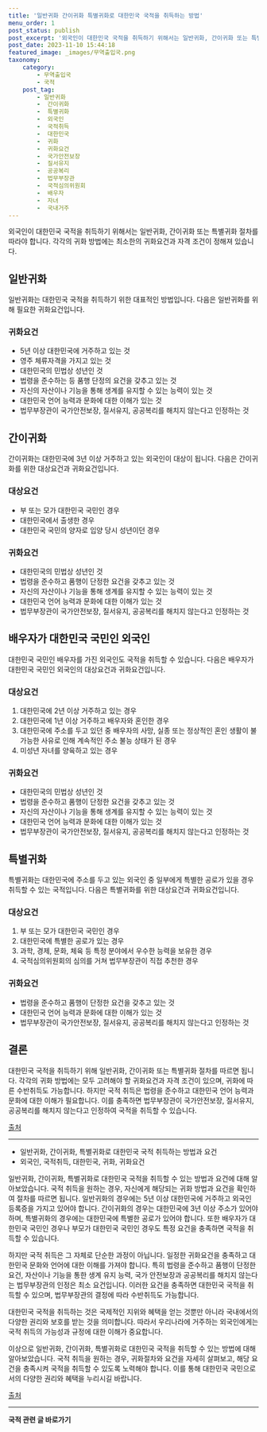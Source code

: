 ```yaml
---
title: '일반귀화 간이귀화 특별귀화로 대한민국 국적을 취득하는 방법'
menu_order: 1
post_status: publish
post_excerpt: '외국인이 대한민국 국적을 취득하기 위해서는 일반귀화, 간이귀화 또는 특별귀화 절차를 따라야 합니다. 각각의 귀화 방법에는 최소한의 귀화요건과 자격 조건이 정해져 있습니다.'
post_date: 2023-11-10 15:44:18
featured_image: _images/무역출입국.png
taxonomy:
    category:
        - 무역출입국
        - 국적
    post_tag:
        - 일반귀화
        -  간이귀화
        -  특별귀화
        -  외국인
        -  국적취득
        -  대한민국
        -  귀화
        -  귀화요건
        -  국가안전보장
        -  질서유지
        -  공공복리
        -  법무부장관
        -  국적심의위원회
        -  배우자
        -  자녀
        -  국내거주
---
```




외국인이 대한민국 국적을 취득하기 위해서는 일반귀화, 간이귀화 또는 특별귀화 절차를 따라야 합니다. 각각의 귀화 방법에는 최소한의 귀화요건과 자격 조건이 정해져 있습니다.

## 일반귀화

일반귀화는 대한민국 국적을 취득하기 위한 대표적인 방법입니다. 다음은 일반귀화를 위해 필요한 귀화요건입니다.

### 귀화요건

- 5년 이상 대한민국에 거주하고 있는 것
- 영주 체류자격을 가지고 있는 것
- 대한민국의 민법상 성년인 것
- 법령을 준수하는 등 품행 단정의 요건을 갖추고 있는 것
- 자신의 자산이나 기능을 통해 생계를 유지할 수 있는 능력이 있는 것
- 대한민국 언어 능력과 문화에 대한 이해가 있는 것
- 법무부장관이 국가안전보장, 질서유지, 공공복리를 해치지 않는다고 인정하는 것

## 간이귀화

간이귀화는 대한민국에 3년 이상 거주하고 있는 외국인이 대상이 됩니다. 다음은 간이귀화를 위한 대상요건과 귀화요건입니다.

### 대상요건

- 부 또는 모가 대한민국 국민인 경우
- 대한민국에서 출생한 경우
- 대한민국 국민의 양자로 입양 당시 성년이던 경우

### 귀화요건

- 대한민국의 민법상 성년인 것
- 법령을 준수하고 품행이 단정한 요건을 갖추고 있는 것
- 자신의 자산이나 기능을 통해 생계를 유지할 수 있는 능력이 있는 것
- 대한민국 언어 능력과 문화에 대한 이해가 있는 것
- 법무부장관이 국가안전보장, 질서유지, 공공복리를 해치지 않는다고 인정하는 것

## 배우자가 대한민국 국민인 외국인

대한민국 국민인 배우자를 가진 외국인도 국적을 취득할 수 있습니다. 다음은 배우자가 대한민국 국민인 외국인의 대상요건과 귀화요건입니다.

### 대상요건

1. 대한민국에 2년 이상 거주하고 있는 경우
2. 대한민국에 1년 이상 거주하고 배우자와 혼인한 경우
3. 대한민국에 주소를 두고 있던 중 배우자의 사망, 실종 또는 정상적인 혼인 생활이 불가능한 사유로 인해 계속적인 주소 불능 상태가 된 경우
4. 미성년 자녀를 양육하고 있는 경우

### 귀화요건

- 대한민국의 민법상 성년인 것
- 법령을 준수하고 품행이 단정한 요건을 갖추고 있는 것
- 자신의 자산이나 기능을 통해 생계를 유지할 수 있는 능력이 있는 것
- 대한민국 언어 능력과 문화에 대한 이해가 있는 것
- 법무부장관이 국가안전보장, 질서유지, 공공복리를 해치지 않는다고 인정하는 것

## 특별귀화

특별귀화는 대한민국에 주소를 두고 있는 외국인 중 일부에게 특별한 공로가 있을 경우 취득할 수 있는 국적입니다. 다음은 특별귀화를 위한 대상요건과 귀화요건입니다.

### 대상요건

1. 부 또는 모가 대한민국 국민인 경우
2. 대한민국에 특별한 공로가 있는 경우
3. 과학, 경제, 문화, 체육 등 특정 분야에서 우수한 능력을 보유한 경우
4. 국적심의위원회의 심의를 거쳐 법무부장관이 직접 추천한 경우

### 귀화요건

- 법령을 준수하고 품행이 단정한 요건을 갖추고 있는 것
- 대한민국 언어 능력과 문화에 대한 이해가 있는 것
- 법무부장관이 국가안전보장, 질서유지, 공공복리를 해치지 않는다고 인정하는 것

## 결론

대한민국 국적을 취득하기 위해 일반귀화, 간이귀화 또는 특별귀화 절차를 따르면 됩니다. 각각의 귀화 방법에는 모두 고려해야 할 귀화요건과 자격 조건이 있으며, 귀화에 따른 수반취득도 가능합니다. 하지만 국적 취득은 법령을 준수하고 대한민국 언어 능력과 문화에 대한 이해가 필요합니다. 이를 충족하면 법무부장관이 국가안전보장, 질서유지, 공공복리를 해치지 않는다고 인정하여 국적을 취득할 수 있습니다.

[출처](https://uknowlaw.com/category/%EA%B5%AD%EC%A0%81/)

------------------------------------


- 일반귀화, 간이귀화, 특별귀화로 대한민국 국적 취득하는 방법과 요건
- 외국인, 국적취득, 대한민국, 귀화, 귀화요건

일반귀화, 간이귀화, 특별귀화로 대한민국 국적을 취득할 수 있는 방법과 요건에 대해 알아보았습니다. 국적 취득을 원하는 경우, 자신에게 해당되는 귀화 방법과 요건을 확인하여 절차를 따르면 됩니다. 일반귀화의 경우에는 5년 이상 대한민국에 거주하고 외국인 등록증을 가지고 있어야 합니다. 간이귀화의 경우는 대한민국에 3년 이상 주소가 있어야 하며, 특별귀화의 경우에는 대한민국에 특별한 공로가 있어야 합니다. 또한 배우자가 대한민국 국민인 경우나 부모가 대한민국 국민인 경우도 특정 요건을 충족하면 국적을 취득할 수 있습니다.

하지만 국적 취득은 그 자체로 단순한 과정이 아닙니다. 일정한 귀화요건을 충족하고 대한민국 문화와 언어에 대한 이해를 가져야 합니다. 특히 법령을 준수하고 품행이 단정한 요건, 자산이나 기능을 통한 생계 유지 능력, 국가 안전보장과 공공복리를 해치지 않는다는 법무부장관의 인정은 최소 요건입니다. 이러한 요건을 충족하면 대한민국 국적을 취득할 수 있으며, 법무부장관의 결정에 따라 수반취득도 가능합니다.

대한민국 국적을 취득하는 것은 국제적인 지위와 혜택을 얻는 것뿐만 아니라 국내에서의 다양한 권리와 보호를 받는 것을 의미합니다. 따라서 우리나라에 거주하는 외국인에게는 국적 취득의 가능성과 규정에 대한 이해가 중요합니다.

이상으로 일반귀화, 간이귀화, 특별귀화로 대한민국 국적을 취득할 수 있는 방법에 대해 알아보았습니다. 국적 취득을 원하는 경우, 귀화절차와 요건을 자세히 살펴보고, 해당 요건을 충족시켜 국적을 취득할 수 있도록 노력해야 합니다. 이를 통해 대한민국 국민으로서의 다양한 권리와 혜택을 누리시길 바랍니다.

[출처](https://uknowlaw.com/category/%EA%B5%AD%EC%A0%81/)


<!-- wp:separator -->
<hr class="wp-block-separator has-alpha-channel-opacity"/>
<!-- /wp:separator -->

<!-- wp:group {"backgroundColor":"base","layout":{"type":"constrained"}} -->
<div class="wp-block-group has-base-background-color has-background"><!-- wp:paragraph {"align":"center","fontSize":"medium"} -->
<p class="has-text-align-center has-large-font-size"><strong>국적 관련 글 바로가기</strong></p>
<!-- /wp:paragraph -->


<!-- wp:latest-posts
{"categories":[{"id":14351,"count":19,"description":"","link":"https://uknowlaw.com/category/%ea%b5%ad%ec%a0%81/","name":"국적","slug":"국적","taxonomy":"category","parent":0,"meta":[],"_links":{"self":[{"href":"https://uknowlaw.com/wp-json/wp/v2/categories/14351"}],"collection":[{"href":"https://uknowlaw.com/wp-json/wp/v2/categories"}],"about":[{"href":"https://uknowlaw.com/wp-json/wp/v2/taxonomies/category"}],"wp:post_type":[{"href":"https://uknowlaw.com/wp-json/wp/v2/posts?categories=14351"}],"curies":[{"name":"wp","href":"https://api.w.org/{rel}","templated":true}]}}],"postsToShow":100,"excerptLength":28,"postLayout":"grid","columns":2,"featuredImageAlign":"left","featuredImageSizeSlug":"large","fontSize":"small"} /--></div>
<!-- /wp:group -->